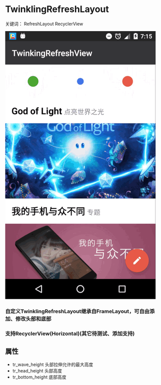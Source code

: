 # TwinklingRefreshLayout

关键词： RefreshLayout RecyclerView

![效果图](twinkle.gif)

### 自定义TwinklingRefreshLayout继承自FrameLayout，可自由添加、修改头部和底部
### 支持RecyclerView(Horizontal)(其它待测试、添加支持)
## 属性
- tr_wave_height 头部拉伸允许的最大高度
- tr_head_height  头部高度
- tr_bottom_height 底部高度